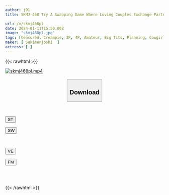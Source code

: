 ```yaml
---
author: j91
title: SKMJ-468 Try A Swapping Game Where Loving Couples Exchange Partners! ! If You Can Make Your Partner's Girlfriend/boyfriend Cum As Much As Possible, You Will Receive A Prize Of 1 Million Yen! ? In Order To Win, I Activate Erotic Skills That Are As Harsh As Ww. For The Prize Money, I Have Sex With Another Person In Front Of My Lover! ? Five

url: /v/skmj468pl
date: 2024-01-11T15:50:00Z
image: "skmj468pl.jpg"
tags: [Censored, Creampie, 3P, 4P, Amateur, Big Tits, Planning, Cowgirl, Breasts, Cuckold	]
maker: [ Sekimenjoshi  ]
actress: [ ]
---
```



{{< rawhtml >}}

<div class="video" data-videoid="qO3rbyw1MVfz2G2">
    <a href="javascript:;">
        <img src="/v/skmj468pl/skmj468pl.jpg" width="WIDTH" height="HEIGHT" alt="skmj468pl.mp4" loading="lazy">
    </a>
</div>

<script type="text/javascript" src="https://j91.asia/asset/on-demand-st.js"></script>

<br>
  <link rel="stylesheet" href="https://j91.asia/asset/bs5.css">
  
  <center>
  <button class="btn btn-primary" type="button" data-bs-toggle="collapse" data-bs-target=".multi-collapse" aria-expanded="false" aria-controls="multiCollapseExample1 multiCollapseExample2"><h2>Download</h2></button></center>
</p>
<div class="row">
  <div class="col">
    <div class="collapse multi-collapse" id="multiCollapseExample1">
      <div class="card card-body">
	      	      <br>
<div class="buttons">  
<p><a href="https://streamtape.to/v/qO3rbyw1MVfz2G2" target="_blank"><button class="btn-hover color-3"><i class="fa fa-download"></i> ST</button></a></p>
<p><a href="https://flaswish.com/fb6ir3s06nsv" target="_blank"><button class="btn-hover color-2"><i class="fa fa-download"></i> SW</button></a></p></div>
    </div>
  </div>
</div>
  <div class="col">
    <div class="collapse multi-collapse" id="multiCollapseExample2">
      <div class="card card-body">
	      <br>
<div class="buttons">
<p><a href="https://veev.to/d/29Z7FHwFYDalIcdAZcuPx5gJDDSldChG7hAnsTi" target="_blank"><button class="btn-hover color-9"><i class="fa fa-download"></i> VE</button></a></p>
<p><a href="https://filemoon.sx/d/5yco1pgit5s5" target="_blank"><button class="btn-hover color-8"><i class="fa fa-download"></i> FM</button></a></p></div>
<br><br>
      </div>
    </div>
  </div>
</div>

{{< /rawhtml >}}